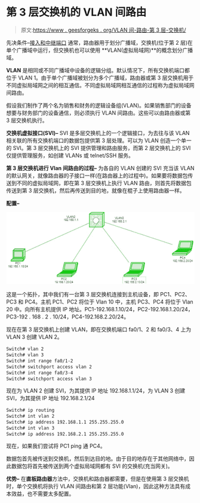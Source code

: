 # 第 3 层交换机的 VLAN 间路由

> 原文:[https://www . geesforgeks . org/VLAN 间-路由-第 3 层-交换机/](https://www.geeksforgeeks.org/inter-vlan-routing-layer-3-switch/)

先决条件–[接入和中继端口](https://www.geeksforgeeks.org/access-trunk-ports/)
通常，路由器用于划分广播域，交换机(位于第 2 层)在单个广播域中运行，但交换机也可以使用 **VLAN(虚拟局域网)**的概念划分广播域。

**VLAN** 是相同或不同广播域中设备的逻辑分组。默认情况下，所有交换机端口都位于 VLAN 1。由于单个广播域被划分为多个广播域，路由器或第 3 层交换机用于不同虚拟局域网之间的相互通信。不同虚拟局域网相互通信的过程称为虚拟局域网间路由。

假设我们制作了两个名为销售和财务的逻辑设备组(VLAN)。如果销售部门的设备想要与财务部门的设备通信，则必须执行 VLAN 间路由。这些可以由路由器或第 3 层交换机执行。

**交换机虚拟接口(SVI)–**
SVI 是多层交换机上的一个逻辑接口，为去往与该 VLAN 相关联的所有交换机端口的数据包提供第 3 层处理。可以为 VLAN 创造一个单一的 SVI。第 3 层交换机上的 SVI 提供管理和路由服务，而第 2 层交换机上的 SVI 仅提供管理服务，如创建 VLANs 或 telnet/SSH 服务。

**第 3 层交换机进行 Vlan 间路由的过程–**
为各自的 VLAN 创建的 SVI 充当该 VLAN 的默认网关，就像路由器的子接口一样(在路由器上的过程中)。如果要将数据包传送到不同的虚拟局域网，即在第 3 层交换机上执行 VLAN 路由，则首先将数据包传送到第 3 层交换机，然后再传送到目的地，就像在棍子上使用路由器一样。

**配置–**

![](img/39c170b1e7b37c4c52ea243ce747a209.png)

这是一个拓扑，其中我们有一台第 3 层交换机连接到主机设备，即 PC1、PC2、PC3 和 PC4。主机 PC1、PC2 将位于 Vlan 10 中，主机 PC3、PC4 将位于 Vlan 20 中。向所有主机提供 IP 地址。PC1-192.168.1.10/24，PC2-192.168.1.20/24，PC3-192 . 168 . 2 . 10/24，PC4-192.168.2.20/24。

现在在第 3 层交换机上创建 VLAN，即在交换机端口 fa0/1、2 和 fa0/3、4 上为 VLAN 3 创建 VLAN 2。

```
Switch# vlan 2
Switch# vlan 3
Switch# int range fa0/1-2
Switch# switchport access vlan 2
Switch# int range fa0/3-4
Switch# switchport access vlan 3
```

现在为 VLAN 2 创建 SVI，为其提供 IP 地址 192.168.1.1/24，为 VLAN 3 创建 SVI，为其提供 IP 地址 192.168.2.1/24

```
Switch# ip routing
Switch# int vlan 2
Switch# ip address 192.168.1.1 255.255.255.0
Switch# int vlan 3
Switch# ip address 192.168.2.1 255.255.255.0
```

现在，如果我们尝试将 PC1 ping 通 PC4。

数据包首先被传送到交换机，然后到达目的地。由于目的地存在于其他网络中，因此数据包将首先被传送到两个虚拟局域网都有 SVI 的交换机(充当网关)。

**优势–**
在**直板路由器**方法中，交换机和路由器都需要，但是在使用第 3 层交换机时，单个交换机将执行 VLAN 间路由和第 2 层功能(Vlan)，因此这种方法具有成本效益，也不需要太多配置。